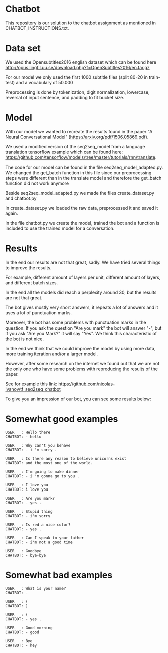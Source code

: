 # Chatbot

This repository is our solution to the chatbot assignment as mentioned in CHATBOT_INSTRUCTIONS.txt.

# Data set

We used the Opensubtitles2016 english dataset which can be found here http://opus.lingfil.uu.se/download.php?f=OpenSubtitles2016/en.tar.gz

For our model we only used the first 1000 subtitle files (split 80-20 in train-test) and a vocabulary of 50.000

Preprocessing is done by tokenization, digit normalization, lowercase, reversal of input sentence, and padding to fit bucket size.

# Model

With our model we wanted to recreate the results found in the paper "A Neural Conversational Model" (https://arxiv.org/pdf/1506.05869.pdf).

We used a modified version of the seq2seq_model from a language translation tensorflow example which can be found here:  https://github.com/tensorflow/models/tree/master/tutorials/rnn/translate. 

The code for our model can be found in the file seq2seq_model_adapted.py. We changed the get_batch function in this file since our preprocessing steps were different than in the translate model and therefore the get_batch function did not work anymore

Beside seq2seq_model_adapted.py we made the files create_dataset.py and chatbot.py

In create_dataset.py we loaded the raw data, preprocessed it and saved it again.

In the file chatbot.py we create the model, trained the bot and a function is included to use the trained model for a conversation.


# Results

In the end our results are not that great, sadly. We have tried several things to improve the results. 

For example, different amount of layers per unit, different amount of layers, and different batch sizes. 

In the end all the models did reach a perplexity around 30, but the results are not that great. 
 
The bot gives mostly very short answers, it repeats a lot of answers and it uses a lot of punctuation marks.
 
Moreover, the bot has some problems with punctuation marks in the question. If you ask the question "Are you mark" the bot will answer "-", 
but if you ask "Are you Mark?" it will say "Yes". We think this characteristic of the bot is not nice.
 
In the end we think that we could improve the model by using more data, more training iteration and/or a larger model.
 
However, after some research on the internet we found out that we are not the only one who have some problems with reproducing the results of the paper. 

See for example this link: https://github.com/nicolas-ivanov/tf_seq2seq_chatbot

To give you an impression of our bot, you can see some results below:


# Somewhat good examples

	USER   : Hello there
	CHATBOT: - hello
	
	USER   : Why can't you behave
	CHATBOT: - i 'm sorry .
	
	USER   : Is there any reason to believe unicorns exist
	CHATBOT: and the most one of the world.
	
	USER   : I'm going to make dinner
	CHATBOT: - i 'm gonna go to you .
	
	USER   : I love you
	CHATBOT: i love you
	
	USER   : Are you mark?
	CHATBOT: - yes .
	
	USER   : Stupid thing
	CHATBOT: - i'm sorry
	
	USER   : Is red a nice color?
	CHATBOT: - yes .
	
	USER   : Can I speak to your father
	CHATBOT: - i'm not a good time
	
	USER   : Goodbye
	CHATBOT: - bye-bye
	
# Somewhat bad examples	
	
	USER   : What is your name?
	CHATBOT: -
	
	USER   : (
	CHATBOT: )
	
	USER   : (
	CHATBOT: - yes .
	
	USER   : Good morning
	CHATBOT: - good
	
	USER   : Bye
	CHATBOT: - hey